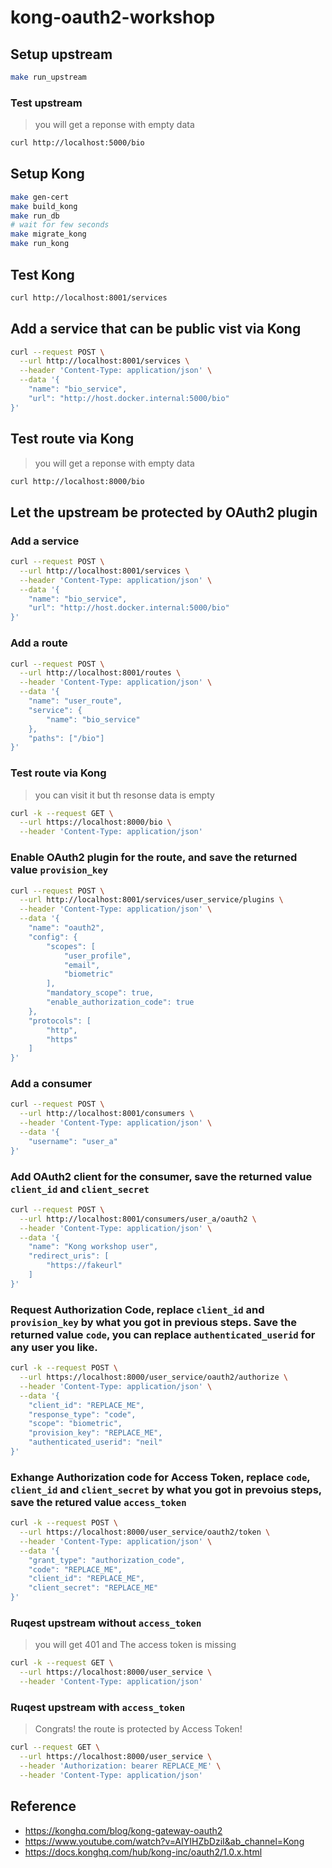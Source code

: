 # kong-oauth2-workshop

## Setup upstream

```sh
make run_upstream
```

### Test upstream
> you will get a reponse with empty data
```sh
curl http://localhost:5000/bio
```


## Setup Kong

```sh
make gen-cert
make build_kong
make run_db
# wait for few seconds
make migrate_kong
make run_kong
```

## Test Kong
```sh
curl http://localhost:8001/services
```

## Add a service that can be public vist via Kong
```sh
curl --request POST \
  --url http://localhost:8001/services \
  --header 'Content-Type: application/json' \
  --data '{
	"name": "bio_service",
	"url": "http://host.docker.internal:5000/bio"
}'
```

## Test route via Kong
> you will get a reponse with empty data
```sh
curl http://localhost:8000/bio
```

## Let the upstream be protected by OAuth2 plugin

### Add a service
```sh
curl --request POST \
  --url http://localhost:8001/services \
  --header 'Content-Type: application/json' \
  --data '{
	"name": "bio_service",
	"url": "http://host.docker.internal:5000/bio"
}'
```

### Add a route
```sh
curl --request POST \
  --url http://localhost:8001/routes \
  --header 'Content-Type: application/json' \
  --data '{
	"name": "user_route",
	"service": {
		"name": "bio_service"
	},
	"paths": ["/bio"]
}'
```

### Test route via Kong
> you can visit it but th resonse data is empty
```sh
curl -k --request GET \
  --url https://localhost:8000/bio \
  --header 'Content-Type: application/json'
```


### Enable OAuth2 plugin for the route, and save the returned value `provision_key`
```sh
curl --request POST \
  --url http://localhost:8001/services/user_service/plugins \
  --header 'Content-Type: application/json' \
  --data '{
	"name": "oauth2",
	"config": {
		"scopes": [
			"user_profile",
			"email",
			"biometric"
		],
		"mandatory_scope": true,
		"enable_authorization_code": true
	},
	"protocols": [
		"http",
		"https"
	]
}'
```

### Add a consumer
```sh
curl --request POST \
  --url http://localhost:8001/consumers \
  --header 'Content-Type: application/json' \
  --data '{
	"username": "user_a"
}'
```

### Add OAuth2 client for the consumer, save the returned value `client_id` and `client_secret`
```sh
curl --request POST \
  --url http://localhost:8001/consumers/user_a/oauth2 \
  --header 'Content-Type: application/json' \
  --data '{
	"name": "Kong workshop user",
	"redirect_uris": [
		"https://fakeurl"
	]
}'
```

### Request Authorization Code, replace `client_id` and `provision_key` by what you got in previous steps. Save the returned value `code`, you can replace `authenticated_userid` for any user you like.
```sh
curl -k --request POST \
  --url https://localhost:8000/user_service/oauth2/authorize \
  --header 'Content-Type: application/json' \
  --data '{
	"client_id": "REPLACE_ME",
	"response_type": "code",
	"scope": "biometric",
	"provision_key": "REPLACE_ME",
	"authenticated_userid": "neil"
}'
```

### Exhange Authorization code for Access Token, replace `code`, `client_id` and `client_secret` by what you got in prevoius steps, save the retured value `access_token`
```sh
curl -k --request POST \
  --url https://localhost:8000/user_service/oauth2/token \
  --header 'Content-Type: application/json' \
  --data '{
	"grant_type": "authorization_code",
	"code": "REPLACE_ME",
	"client_id": "REPLACE_ME",
	"client_secret": "REPLACE_ME"
}'
```

### Ruqest upstream without `access_token`
> you will get 401 and The access token is missing
```sh
curl -k --request GET \
  --url https://localhost:8000/user_service \
  --header 'Content-Type: application/json'
```

### Ruqest upstream with `access_token`
> Congrats! the route is protected by Access Token!
```sh
curl --request GET \
  --url https://localhost:8000/user_service \
  --header 'Authorization: bearer REPLACE_ME' \
  --header 'Content-Type: application/json'
```


## Reference
- https://konghq.com/blog/kong-gateway-oauth2
- https://www.youtube.com/watch?v=AIYIHZbDziI&ab_channel=Kong
- https://docs.konghq.com/hub/kong-inc/oauth2/1.0.x.html